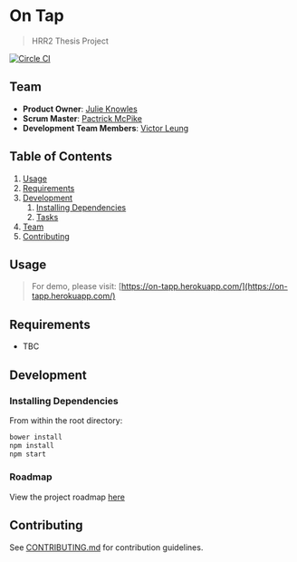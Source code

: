 # On Tap

> HRR2 Thesis Project

[![Circle CI](https://circleci.com/gh/green-brass-doberman/on-tapp.svg?style=svg)](https://circleci.com/gh/green-brass-doberman/on-tapp)

## Team

  - __Product Owner__: [Julie Knowles](https://github.com/JulieMarie)
  - __Scrum Master__: [Pactrick McPike](https://github.com/mcpike)
  - __Development Team Members__: [Victor Leung](https://github.com/victorleungtw)

## Table of Contents

1. [Usage](#Usage)
1. [Requirements](#requirements)
1. [Development](#development)
    1. [Installing Dependencies](#installing-dependencies)
    1. [Tasks](#tasks)
1. [Team](#team)
1. [Contributing](#contributing)

## Usage

> For demo, please visit: [https://on-tapp.herokuapp.com/](https://on-tapp.herokuapp.com/)

## Requirements

- TBC

## Development

### Installing Dependencies

From within the root directory:

```sh
bower install
npm install
npm start
```

### Roadmap

View the project roadmap [here](https://github.com/green-brass-doberman/on-tapp/issues)


## Contributing

See [CONTRIBUTING.md](CONTRIBUTING.md) for contribution guidelines.
